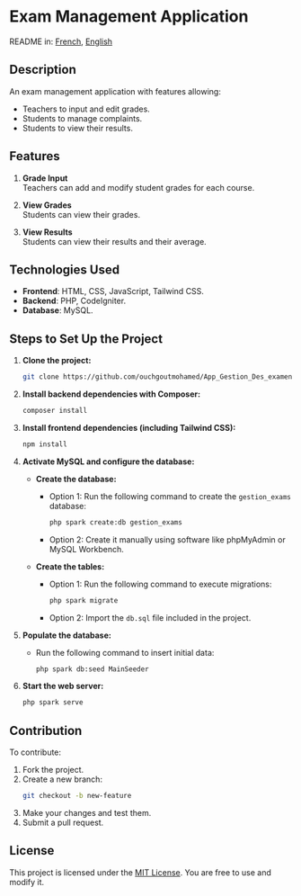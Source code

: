 # Exam Management Application

README in: [French](README-FR.md), [English](README.md)

## Description
An exam management application with features allowing:
- Teachers to input and edit grades.
- Students to manage complaints.
- Students to view their results.

## Features
1. **Grade Input**  
   Teachers can add and modify student grades for each course.
   
2. **View Grades**  
   Students can view their grades.

3. **View Results**  
   Students can view their results and their average.

## Technologies Used
- **Frontend**: HTML, CSS, JavaScript, Tailwind CSS.
- **Backend**: PHP, CodeIgniter.
- **Database**: MySQL.

## Steps to Set Up the Project

1. **Clone the project:**
   ```bash
   git clone https://github.com/ouchgoutmohamed/App_Gestion_Des_examens.git
   ```

2. **Install backend dependencies with Composer:**
   ```bash
   composer install
   ```

3. **Install frontend dependencies (including Tailwind CSS):**
   ```bash
   npm install
   ```

4. **Activate MySQL and configure the database:**

   - **Create the database:**
     - Option 1: Run the following command to create the `gestion_exams` database:
       ```bash
       php spark create:db gestion_exams
       ```
     - Option 2: Create it manually using software like phpMyAdmin or MySQL Workbench.

   - **Create the tables:**
     - Option 1: Run the following command to execute migrations:
       ```bash
       php spark migrate
       ```
     - Option 2: Import the `db.sql` file included in the project.

5. **Populate the database:**
   - Run the following command to insert initial data:
     ```bash
     php spark db:seed MainSeeder
     ```

6. **Start the web server:**
   ```bash
   php spark serve
   ```

## Contribution
To contribute:
1. Fork the project.
2. Create a new branch:
   ```bash
   git checkout -b new-feature
   ```
3. Make your changes and test them.
4. Submit a pull request.

## License
This project is licensed under the [MIT License](https://opensource.org/licenses/MIT). You are free to use and modify it.